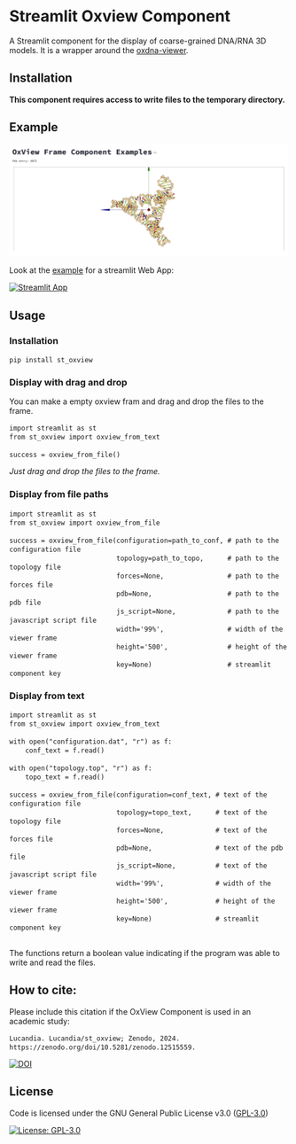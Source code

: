 # Streamlit Oxview Component

A Streamlit component for the display of coarse-grained DNA/RNA 3D models.
It is a wrapper around the [oxdna-viewer](https://github.com/sulcgroup/oxdna-viewer.git).

## Installation

**This component requires access to write files to the temporary directory.**

## Example

![Alt Text](https://github.com/Lucandia/st_oxview/blob/main/example.png?raw=true)

Look at the [example](https://stoxview.streamlit.app/) for a streamlit Web App:

[![Streamlit App](https://static.streamlit.io/badges/streamlit_badge_black_white.svg)](https://stoxview.streamlit.app/)

## Usage

### Installation

```
pip install st_oxview
```

### Display with drag and drop

You can make a empty oxview fram and drag and drop the files to the frame.

```
import streamlit as st
from st_oxview import oxview_from_text

success = oxview_from_file()

```
*Just drag and drop the files to the frame.*


### Display from file paths

```
import streamlit as st
from st_oxview import oxview_from_file

success = oxview_from_file(configuration=path_to_conf, # path to the configuration file
                           topology=path_to_topo,      # path to the topology file
                           forces=None,                # path to the forces file
                           pdb=None,                   # path to the pdb file
                           js_script=None,             # path to the javascript script file
                           width='99%',                # width of the viewer frame
                           height='500',               # height of the viewer frame
                           key=None)                   # streamlit component key
```

### Display from text

```
import streamlit as st
from st_oxview import oxview_from_text

with open("configuration.dat", "r") as f:
    conf_text = f.read()

with open("topology.top", "r") as f:
    topo_text = f.read()

success = oxview_from_file(configuration=conf_text, # text of the configuration file
                           topology=topo_text,      # text of the topology file
                           forces=None,             # text of the forces file
                           pdb=None,                # text of the pdb file
                           js_script=None,          # text of the javascript script file
                           width='99%',             # width of the viewer frame
                           height='500',            # height of the viewer frame
                           key=None)                # streamlit component key


```

The functions return a boolean value indicating if the program was able to write and read the files.

## How to cite:

Please include this citation if the OxView Component is used in an academic study:

```
Lucandia. Lucandia/st_oxview; Zenodo, 2024. https://zenodo.org/doi/10.5281/zenodo.12515559.
```

[![DOI](https://zenodo.org/badge/819322738.svg)](https://zenodo.org/doi/10.5281/zenodo.12515559)


## License

Code is licensed under the GNU General Public License v3.0 ([GPL-3.0](https://www.gnu.org/licenses/gpl-3.0.en.html))

[![License: GPL-3.0](https://img.shields.io/badge/License-GPL%20v3-lightgrey.svg)](https://www.gnu.org/licenses/gpl-3.0.en.html)
